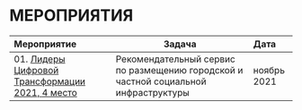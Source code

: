 # МЕРОПРИЯТИЯ
| **Мероприятие** | **Задача** | **Дата** |
| :-------------------- | --------------------- | :--------------------- |
| 01. [Лидеры Цифровой Трансформации 2021, 4 место](https://github.com/urzumo/diplomas_and_certificates/blob/c9652dfa09cf9a3d642e87da6da804e4ae49998e/competitions/finalist_lct_2021.pdf) | Рекомендательный сервис по размещению городской и частной социальной инфраструктуры | ноябрь 2021 |
